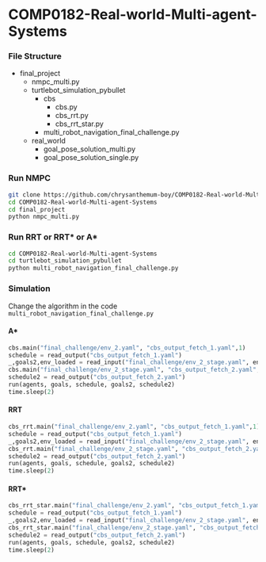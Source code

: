 # COMP0182-Real-world-Multi-agent-Systems

### File Structure
- final_project
  - nmpc_multi.py
  - turtlebot_simulation_pybullet
    - cbs
        - cbs.py
        - cbs_rrt.py
        - cbs_rrt_star.py
    - multi_robot_navigation_final_challenge.py
  - real_world
    - goal_pose_solution_multi.py
    - goal_pose_solution_single.py

### Run NMPC
```bash
git clone https://github.com/chrysanthemum-boy/COMP0182-Real-world-Multi-agent-Systems.git
cd COMP0182-Real-world-Multi-agent-Systems
cd final_project
python nmpc_multi.py
```

### Run RRT or RRT* or A*

```bash
cd COMP0182-Real-world-Multi-agent-Systems
cd turtlebot_simulation_pybullet
python multi_robot_navigation_final_challenge.py
```
### Simulation
Change the algorithm in the code `multi_robot_navigation_final_challenge.py`

#### A*
```python
cbs.main("final_challenge/env_2.yaml", "cbs_output_fetch_1.yaml",1)
schedule = read_output("cbs_output_fetch_1.yaml")
_,goals2,env_loaded = read_input("final_challenge/env_2_stage.yaml", env_loaded)
cbs.main("final_challenge/env_2_stage.yaml", "cbs_output_fetch_2.yaml",2)
schedule2 = read_output("cbs_output_fetch_2.yaml")
run(agents, goals, schedule, goals2, schedule2)
time.sleep(2)
```

#### RRT
```python
cbs_rrt.main("final_challenge/env_2.yaml", "cbs_output_fetch_1.yaml",1)
schedule = read_output("cbs_output_fetch_1.yaml")
_,goals2,env_loaded = read_input("final_challenge/env_2_stage.yaml", env_loaded)
cbs_rrt.main("final_challenge/env_2_stage.yaml", "cbs_output_fetch_2.yaml",2)
schedule2 = read_output("cbs_output_fetch_2.yaml")
run(agents, goals, schedule, goals2, schedule2)
time.sleep(2)
```
#### RRT*
```python
cbs_rrt_star.main("final_challenge/env_2.yaml", "cbs_output_fetch_1.yaml",1)
schedule = read_output("cbs_output_fetch_1.yaml")
_,goals2,env_loaded = read_input("final_challenge/env_2_stage.yaml", env_loaded)
cbs_rrt_star.main("final_challenge/env_2_stage.yaml", "cbs_output_fetch_2.yaml",2)
schedule2 = read_output("cbs_output_fetch_2.yaml")
run(agents, goals, schedule, goals2, schedule2)
time.sleep(2)
```